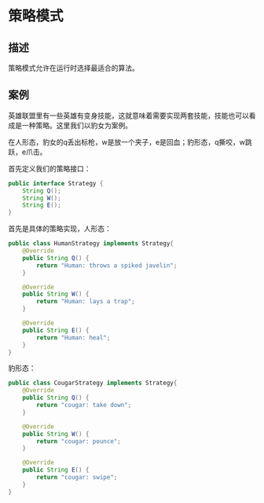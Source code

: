 # 策略模式
## 描述
策略模式允许在运行时选择最适合的算法。

## 案例
英雄联盟里有一些英雄有变身技能，这就意味着需要实现两套技能，技能也可以看成是一种策略。这里我们以豹女为案例。

在人形态，豹女的q丢出标枪，w是放一个夹子，e是回血；豹形态，q撕咬，w跳跃，e爪击。

首先定义我们的策略接口：
```java
public interface Strategy {
    String Q();
    String W();
    String E();
}
```

首先是具体的策略实现，人形态：
```java
public class HumanStrategy implements Strategy{
    @Override
    public String Q() {
        return "Human: throws a spiked javelin";
    }

    @Override
    public String W() {
        return "Human: lays a trap";
    }

    @Override
    public String E() {
        return "Human: heal";
    }
}
```

豹形态：
```java
public class CougarStrategy implements Strategy{
    @Override
    public String Q() {
        return "cougar: take down";
    }

    @Override
    public String W() {
        return "cougar: pounce";
    }

    @Override
    public String E() {
        return "cougar: swipe";
    }
}
```